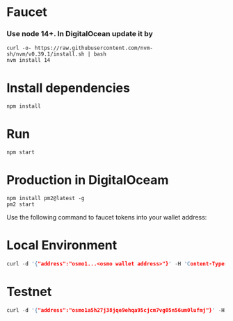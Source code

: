 # Faucet

### Use node 14+. In DigitalOcean update it by
```
curl -o- https://raw.githubusercontent.com/nvm-sh/nvm/v0.39.1/install.sh | bash
nvm install 14
```

# Install dependencies
```
npm install
```

# Run
```
npm start
```

# Production in DigitalOceam
```
npm install pm2@latest -g
pm2 start
```

Use the following command to faucet tokens into your wallet address:

# Local Environment
```c
curl -d '{"address":"osmo1...<osmo wallet address>"}' -H 'Content-Type: application/json' http://localhost:8080/faucetRequest
```

# Testnet
```c
curl -d '{"address":"osmo1a5h27j38jqe9ehqa95cjcm7vg05n56um0lufmj"}' -H 'Content-Type: application/json' https://testnet-faucet.dev-osmosis.zone/faucetRequest
```
